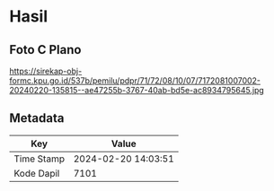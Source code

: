 # Hasil

## Foto C Plano

https://sirekap-obj-formc.kpu.go.id/537b/pemilu/pdpr/71/72/08/10/07/7172081007002-20240220-135815--ae47255b-3767-40ab-bd5e-ac8934795645.jpg


## Metadata

| Key        | Value               |
| ---------- | ------------------- |
| Time Stamp | 2024-02-20 14:03:51 |
| Kode Dapil | 7101                |



